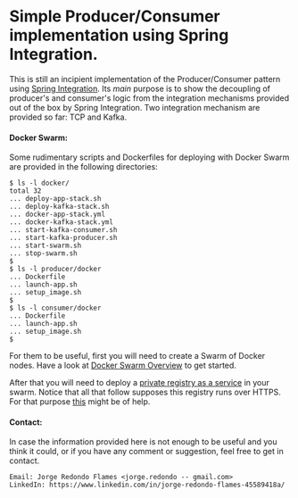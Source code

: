 # Simple Producer/Consumer implementation using Spring Integration.

This is still an incipient implementation of the Producer/Consumer pattern using [Spring Integration](https://docs.spring.io/spring-integration/reference/html/overview.html). 
Its _main_ purpose is to show the decoupling of producer's and consumer's logic from the integration mechanisms provided out of the box by Spring Integration.
Two integration mechanism are provided so far: TCP and Kafka.

#### Docker Swarm:

Some rudimentary scripts and Dockerfiles for deploying with Docker Swarm are provided in the following directories: 

```
$ ls -l docker/
total 32
... deploy-app-stack.sh   
... deploy-kafka-stack.sh
... docker-app-stack.yml
... docker-kafka-stack.yml
... start-kafka-consumer.sh
... start-kafka-producer.sh
... start-swarm.sh
... stop-swarm.sh
$
$ ls -l producer/docker
... Dockerfile
... launch-app.sh
... setup_image.sh
$
$ ls -l consumer/docker
... Dockerfile
... launch-app.sh
... setup_image.sh
$
```

For them to be useful, first you will need to create a Swarm of Docker nodes. 
Have a look at [Docker Swarm Overview](https://docs.docker.com/engine/swarm/) to get started.

After that you will need to deploy a [private registry as a service](https://docs.docker.com/registry/deploying/#run-the-registry-as-a-service) 
in your swarm. Notice that all that follow supposes this registry runs over HTTPS. For that purpose [this](https://github.com/docker/distribution/issues/948) might be of help.

#### Contact:

In case the information provided here is not enough to be useful and you think it could, or if you have any comment or suggestion, 
feel free to get in contact.
``` 
Email: Jorge Redondo Flames <jorge.redondo -- gmail.com> 
LinkedIn: https://www.linkedin.com/in/jorge-redondo-flames-45589418a/
``` 

